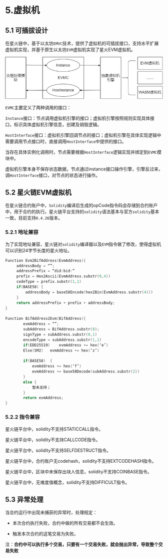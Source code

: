 # 5.虚拟机

## 5.1 可插拔设计

在星火链中，基于以太坊`EMVC`技术，提供了虚拟机的可插拔接口，支持水平扩展虚拟机实现，并基于原生以太坊`EVM`虚拟机实现了星火EVM虚拟机。

<img src="../_static/images/6.1-1可插拔结构.png">

`EVMC`主要定义了两种调用的接口：

`Instance`接口：节点调用虚拟机引擎的接口；虚拟机引擎按照规则实现具体接口，标识具体虚拟机引擎信息，创建及销毁逻辑。

`HostInterface`接口：虚拟机引擎回调节点的接口；虚拟机引擎在具体实现逻辑中需要调用节点接口时，直接调用`HostInterface`中提供的接口。

当存在具体实例化调用时，节点需要根据`HostInterface`逻辑实现并绑定到`EVMC`模块中。

虚拟机引擎本身不保存状态数据，节点通过instance接口操作引擎，引擎反过来，调`HostInterface`接口，对节点的状态进行操作。 

## 5.2 星火链EVM虚拟机

在星火链合约账户中，`Solidity`编译后生成的opCode指令码会存储到合约账户中，用于合约的执行。星火链平台支持的`solidity`语法基本与官方`solidity`基本一致，目前支持`0.4.26`版本。

### 5.2.1 地址兼容

为了实现地址兼容，星火链对`solidity`编译器以及`EVM`指令做了修改，使得虚拟机可以识别24字节长度的星火地址。

```c++
Function Evm2BifAddress(EvmAddress){
     addressBody = “”;
     addressPrefix = “did:bid:”
     prefix = Hex2Ascii(EvmAddress.substr(0,4))
     codeType = prefix.substr(1,1)
     if(BASE58) {
         addressBody = base58Encode(hex2Bin(EvmAddress.substr(4)))
     }
     return addressPrefix + prefix + addressBody;
}

Function BifAddress2Evm(BifAddress){
		evmAddress = “”;
		subAddress = BifAddress.substr(8);
		signType = subAddress.substr(0,1)
		encodeType = subAddress.substr(1,1)
		if(EDD25519)	evmAddress += hex(‘e’)
		Else(SM2)  	evmAddress += hex(‘z’)

		if(BASE58)	{
    		evmAddress += hex(‘f’)
    		evmAddress += base58Decode(subAddress.substr(2))
		} 
		else {
    		暂未支持；
		}
		return evmAddress;
}
```



### 5.2.2 指令兼容

星火链平台中，solidity不支持STATICCALL指令。

星火链平台中，solidity不支持CALLCODE指令。

星火链平台中，solidity不支持SELFDESTRUCT指令。

星火链平台中，合约账户无codehash，solidity不支持EXTCODEHASH指令。

星火链平台中，区块中未保存出块人信息，solidity不支持COINBASE指令。

星火链平台中，无难度值概念，solidity不支持DIFFICULT指令。

## 5.3 异常处理

当合约运行中出现未捕获的异常时，处理规定：

- 本次合约执行失败，合约中做的所有交易都不会生效。

- 触发本次合约的这笔交易为失败。

注：**合约中可以执行多个交易，只要有一个交易失败，就会抛出异常，导致整个交易失败**